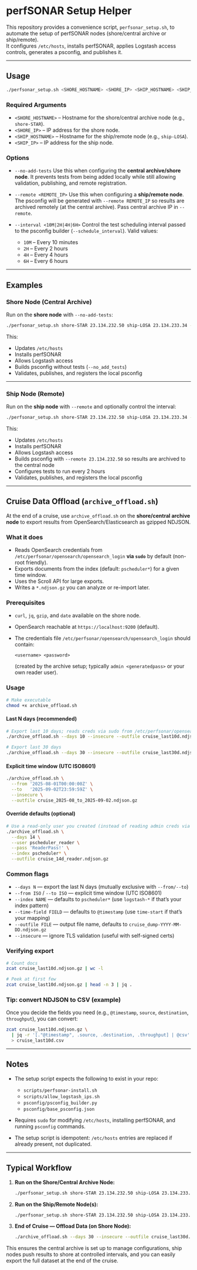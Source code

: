 # perfSONAR Setup Helper

This repository provides a convenience script, `perfsonar_setup.sh`, to automate the setup of perfSONAR nodes (shore/central archive or ship/remote).  
It configures `/etc/hosts`, installs perfSONAR, applies Logstash access controls, generates a psconfig, and publishes it.

---

## Usage

```bash
./perfsonar_setup.sh <SHORE_HOSTNAME> <SHORE_IP> <SHIP_HOSTNAME> <SHIP_IP> [options]
````

### Required Arguments

* `<SHORE_HOSTNAME>` – Hostname for the shore/central archive node (e.g., `shore-STAR`).
* `<SHORE_IP>` – IP address for the shore node.
* `<SHIP_HOSTNAME>` – Hostname for the ship/remote node (e.g., `ship-LOSA`).
* `<SHIP_IP>` – IP address for the ship node.

### Options

* `--no-add-tests`
  Use this when configuring the **central archive/shore node**.
  It prevents tests from being added locally while still allowing validation, publishing, and remote registration.

* `--remote <REMOTE_IP>`
  Use this when configuring a **ship/remote node**.
  The psconfig will be generated with `--remote REMOTE_IP` so results are archived remotely (at the central archive).
  Pass central archive IP in `--remote`.

* `--interval <10M|2H|4H|6H>`
  Control the test scheduling interval passed to the psconfig builder (`--schedule_interval`).
  Valid values:

  * `10M` – Every 10 minutes
  * `2H` – Every 2 hours
  * `4H` – Every 4 hours
  * `6H` – Every 6 hours

---

## Examples

### Shore Node (Central Archive)

Run on the **shore node** with `--no-add-tests`:

```bash
./perfsonar_setup.sh shore-STAR 23.134.232.50 ship-LOSA 23.134.233.34 --no-add-tests
```

This:

* Updates `/etc/hosts`
* Installs perfSONAR
* Allows Logstash access
* Builds psconfig without tests (`--no_add_tests`)
* Validates, publishes, and registers the local psconfig

---

### Ship Node (Remote)

Run on the **ship node** with `--remote` and optionally control the interval:

```bash
./perfsonar_setup.sh shore-STAR 23.134.232.50 ship-LOSA 23.134.233.34 --remote 23.134.232.50 --interval 2H
```

This:

* Updates `/etc/hosts`
* Installs perfSONAR
* Allows Logstash access
* Builds psconfig with `--remote 23.134.232.50` so results are archived to the central node
* Configures tests to run every 2 hours
* Validates, publishes, and registers the local psconfig

---

## Cruise Data Offload (`archive_offload.sh`)

At the end of a cruise, use `archive_offload.sh` on the **shore/central archive node** to export results from OpenSearch/Elasticsearch as gzipped NDJSON.

### What it does

* Reads OpenSearch credentials from `/etc/perfsonar/opensearch/opensearch_login` **via `sudo`** by default (non-root friendly).
* Exports documents from the index (default: `pscheduler*`) for a given time window.
* Uses the Scroll API for large exports.
* Writes a `*.ndjson.gz` you can analyze or re-import later.

### Prerequisites

* `curl`, `jq`, `gzip`, and `date` available on the shore node.
* OpenSearch reachable at `https://localhost:9200` (default).
* The credentials file `/etc/perfsonar/opensearch/opensearch_login` should contain:

  ```
  <username> <password>
  ```

  (created by the archive setup; typically `admin <generatedpass>` or your own reader user).

### Usage

```bash
# Make executable
chmod +x archive_offload.sh
```

#### Last N days (recommended)

```bash
# Export last 10 days; reads creds via sudo from /etc/perfsonar/opensearch/opensearch_login
./archive_offload.sh --days 10 --insecure --outfile cruise_last10d.ndjson.gz
```

```bash
# Export last 30 days
./archive_offload.sh --days 30 --insecure --outfile cruise_last30d.ndjson.gz
```

#### Explicit time window (UTC ISO8601)

```bash
./archive_offload.sh \
  --from '2025-08-01T00:00:00Z' \
  --to   '2025-09-02T23:59:59Z' \
  --insecure \
  --outfile cruise_2025-08_to_2025-09-02.ndjson.gz
```

#### Override defaults (optional)

```bash
# Use a read-only user you created (instead of reading admin creds via sudo)
./archive_offload.sh \
  --days 14 \
  --user pscheduler_reader \
  --pass 'ReaderPass!' \
  --index pscheduler* \
  --outfile cruise_14d_reader.ndjson.gz
```

### Common flags

* `--days N` — export the last N days (mutually exclusive with `--from/--to`)
* `--from ISO` / `--to ISO` — explicit time window (UTC ISO8601)
* `--index NAME` — defaults to `pscheduler*` (use `logstash-*` if that’s your index pattern)
* `--time-field FIELD` — defaults to `@timestamp` (use `time-start` if that’s your mapping)
* `--outfile FILE` — output file name, defaults to `cruise_dump-YYYY-MM-DD.ndjson.gz`
* `--insecure` — ignore TLS validation (useful with self-signed certs)

### Verifying export

```bash
# Count docs
zcat cruise_last10d.ndjson.gz | wc -l

# Peek at first few
zcat cruise_last10d.ndjson.gz | head -n 3 | jq .
```

### Tip: convert NDJSON to CSV (example)

Once you decide the fields you need (e.g., `@timestamp`, `source`, `destination`, `throughput`), you can convert:

```bash
zcat cruise_last10d.ndjson.gz \
  | jq -r '[."@timestamp", .source, .destination, .throughput] | @csv' \
  > cruise_last10d.csv
```

---

## Notes

* The setup script expects the following to exist in your repo:

  * `scripts/perfsonar-install.sh`
  * `scripts/allow_logstash_ips.sh`
  * `psconfig/psconfig_builder.py`
  * `psconfig/base_psconfig.json`
* Requires `sudo` for modifying `/etc/hosts`, installing perfSONAR, and running `psconfig` commands.
* The setup script is idempotent: `/etc/hosts` entries are replaced if already present, not duplicated.

---

## Typical Workflow

1. **Run on the Shore/Central Archive Node:**

   ```bash
   ./perfsonar_setup.sh shore-STAR 23.134.232.50 ship-LOSA 23.134.233.34 --no-add-tests
   ```

2. **Run on the Ship/Remote Node(s):**

   ```bash
   ./perfsonar_setup.sh shore-STAR 23.134.232.50 ship-LOSA 23.134.233.34 --remote 23.134.232.50 --interval 4H
   ```

3. **End of Cruise — Offload Data (on Shore Node):**

   ```bash
   ./archive_offload.sh --days 30 --insecure --outfile cruise_last30d.ndjson.gz
   ```

This ensures the central archive is set up to manage configurations, ship nodes push results to shore at controlled intervals, and you can easily export the full dataset at the end of the cruise.
